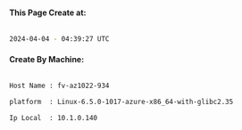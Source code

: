 
   
#### This Page Create at:

```bash

2024-04-04 - 04:39:27 UTC

```

#### Create By Machine:

```bash

Host Name : fv-az1022-934

platform  : Linux-6.5.0-1017-azure-x86_64-with-glibc2.35

Ip Local  : 10.1.0.140

```

